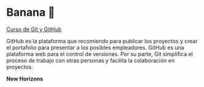 # Banana 🍌

[Curso de Git y GitHub](https://github.com/NewHorizonsPeru/banana 'Curso de Git y GitHub')

GitHub es la plataforma que recomiendo para publicar los proyectos y crear el portafolio para presentar a los posibles empleadores. GitHub es una plataforma web para el control de versiones. Por su parte, Git simplifica el proceso de trabajo con otras personas y facilita la colaboración en proyectos.

**New Horizons**
